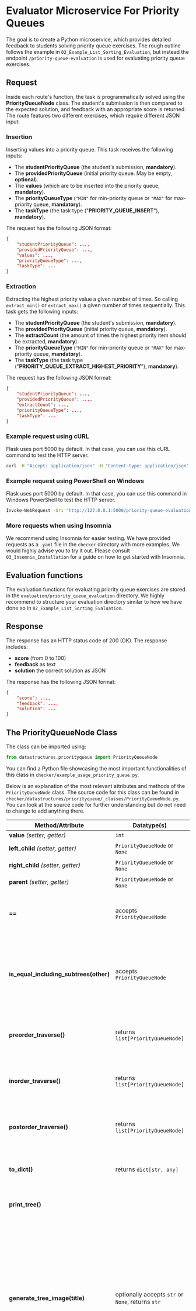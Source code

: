 # Evaluator Microservice For Priority Queues

The goal is to create a Python microservice, which provides detailed feedback to students solving priority queue exercises. The rough outline follows the example in `02_Example_List_Sorting_Evaluation`, but instead the endpoint `/priority-queue-evaluation` is used for evaluating priority queue exercises.

## Request

Inside each route's function, the task is programmatically solved using the **PriorityQueueNode** class. The student's submission is then compared to the expected solution, and feedback with an appropriate score is returned. The route features two different exercises, which require different JSON input:

### Insertion

Inserting values into a priority queue. This task receives the following inputs:

- The **studentPriorityQueue** (the student's submission, **mandatory**).
- The **providedPriorityQueue** (initial priority queue. May be empty, **optional**).
- The **values** (which are to be inserted into the priority queue, **mandatory**).
- The **priorityQueueType** (`"MIN"` for min-priority queue or `"MAX"` for max-priority queue, **mandatory**).
- The **taskType** (the task type ("**PRIORITY_QUEUE_INSERT**"), **mandatory**).

The request has the following JSON format:

```json
{
    "studentPriorityQueue": ...,
    "providedPriorityQueue": ...,
    "values": ...,
    "priorityQueueType": ...,
    "taskType": ...
}
```

### Extraction

Extracting the highest priority value a given number of times. So calling `extract_min()` or `extract_max()` a given number of times sequentially. This task gets the following inputs:

- The **studentPriorityQueue** (the student's submission, **mandatory**).
- The **providedPriorityQueue** (initial priority queue, **mandatory**).
- The **extractCount** (the amount of times the highest priority item should be extracted, **mandatory**).
- The **priorityQueueType** (`"MIN"` for min-priority queue or `"MAX"` for max-priority queue, **mandatory**).
- The **taskType** (the task type ("**PRIORITY_QUEUE_EXTRACT_HIGHEST_PRIORITY**"), **mandatory**).

The request has the following JSON format:

```json
{
    "studentPriorityQueue": ...,
    "providedPriorityQueue": ...,
    "extractCount": ...,
    "priorityQueueType": ...,
    "taskType": ...
}
```

### Example request using cURL

Flask uses port 5000 by default. In that case, you can use this cURL command to test the HTTP server.

```sh
curl -H "Accept: application/json" -H "Content-type: application/json" -X POST -d '{"studentPriorityQueue":{"value":3,"left":{"value":4,"left":null,"right":null},"right":{"value":5,"left":null,"right":null}},"providedPriorityQueue":{"value":1,"left":{"value":2,"left":{"value":4,"left":null,"right":null},"right":{"value":5,"left":null,"right":null}},"right":{"value":3,"left":null,"right":null}},"priorityQueueType":"MIN","extractCount":3,"taskType":"PRIORITY_QUEUE_EXTRACT_HIGHEST_PRIORITY"}' http://127.0.0.1:5000/priority-queue-evaluation
```

### Example request using PowerShell on Windows

Flask uses port 5000 by default. In that case, you can use this command in Windows PowerShell to test the HTTP server.

```sh
Invoke-WebRequest -Uri "http://127.0.0.1:5000/priority-queue-evaluation" -ContentType "application/json" -Method POST -Body '{"studentPriorityQueue":{"value":3,"left":{"value":4,"left":null,"right":null},"right":{"value":5,"left":null,"right":null}},"providedPriorityQueue":{"value":1,"left":{"value":2,"left":{"value":4,"left":null,"right":null},"right":{"value":5,"left":null,"right":null}},"right":{"value":3,"left":null,"right":null}},"priorityQueueType":"MIN","extractCount":3,"taskType":"PRIORITY_QUEUE_EXTRACT_HIGHEST_PRIORITY"}' 
```

### More requests when using Insomnia

We recommend using Insomnia for easier testing. We have provided requests as a `.yaml` file in the `checker` directory with more examples. We would highly advise you to try it out. Please consult `03_Insomnia_Installation` for a guide on how to get started with Insomnia.

## Evaluation functions

The evaluation functions for evaluating priority queue exercises are stored in the `evaluation/priority_queue_evaluation` directory. We highly recommend to structure your evaluation directory similar to how we have done so in `02_Example_List_Sorting_Evaluation`.

## Response

The response has an HTTP status code of 200 (OK). The response includes:

- **score** (from 0 to 100)
- **feedback** as text
- **solution** the correct solution as JSON

The response has the following JSON format:

```json
{
    "score": ...,
    "feedback": ...,
    "solution": ...
}
```

## The PriorityQueueNode Class

The class can be imported using:

```python
from datastructures.priorityqueue import PriorityQueueNode
```

You can find a Python file showcasing the most important functionalities of this class in `checker/example_usage_priority_queue.py`.

Below is an explanation of the most relevant attributes and methods of the `PriorityQueueNode` class. The source code for this class can be found in `checker/datastructures/priorityqueue/_classes/PriorityQueueNode.py`. You can look at the source code for further understanding but do not need to change to add anything there.

Method/Attribute                       | Datatype(s)                                           | Notes
-------------------------------------- | ----------------------------------------------------- | -------------------------------------------------------------------------------------------------------------------------------------------------------------------------------------------------------------------------------------------------------------------------------------------------------------------------------------------------------------------------------------------------------------------------------------------------------------------------------------------------------------------
**value** _(setter, getter)_           | `int`                                                 | Value of the node.
**left_child** _(setter, getter)_      | `PriorityQueueNode` or `None`                         | Left child of the node.
**right_child** _(setter, getter)_     | `PriorityQueueNode` or `None`                         | Right child of the node.
**parent** _(setter, getter)_          | `PriorityQueueNode` or `None`                         | Parent of the node.
**==**                                 | accepts `PriorityQueueNode`                           | Compares whether two nodes have the same value. Subtrees are not checked.
**is_equal_including_subtrees(other)** | accepts `PriorityQueueNode`                           | Compares whether two nodes have the same value and balance value. Additionally, makes sure that the entire left and right subtrees are also equal.
**preorder_traverse()**                | returns `list[PriorityQueueNode]`                     | Returns the node and its descendants as a list in the order after preorder traversal.
**inorder_traverse()**                 | returns `list[PriorityQueueNode]`                     | Returns the node and its descendants as a list in the order after inorder traversal.
**postorder_traverse()**               | returns `list[PriorityQueueNode]`                     | Returns the node and its descendants as a list in the order after postorder traversal.
**to_dict()**                          | returns `dict[str, any]`                              | Converts node and subtrees to a dictionary, just like the one in the input.
**print_tree()**                       |                                                       | Prints formatted structure of node and subtrees to STDOUT.
**generate_tree_image(title)**         | optionally accepts `str` or `None`, returns `str`     | Generate a base 64 encoded string containing the priority queue as PNG, which can e.g., be written to a file. Optionally one can provide a string title, which will be included at the top of the image. If it cannot be generated, an exception is raised containing the original error message. The idea behind this method is that it can be used for debugging.
**display_tree_image(title, img)**     | optionally accepts (`str` or `None`) and `str`        | Generates an image of the priority queue and displays it in an image viewer. One can optionally provide a title to be shown at the top of the image. One can also provide a base64-encoded string containing the image as input. If none is provided, then one is automatically generated. If an image string is provided, the title is ignored, since the generated image will already have a title. If it cannot be generated or displayed, the user is informed. The idea is that it can be used for debugging.
**deep_copy()**                        | returns `PriorityQueueNode`                           | Creates a deep copy of the node and subtrees. The copy can be modified without affecting the original.
PriorityQueueNode.**from_dict(dict)**  | accepts `dict[str, any]`, returns `PriorityQueueNode` | Class method, which takes a dictionary as input and converts it to a `PriorityQueueNode` with all its subtrees.
